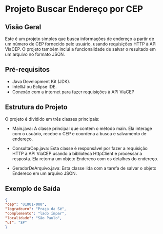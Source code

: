 # Projeto Buscar Endereço por CEP

## Visão Geral
Este é um projeto simples que busca informações de endereço a partir de um número de CEP fornecido pelo usuário, usando requisições HTTP à API ViaCEP. O projeto também inclui a funcionalidade de salvar o resultado em um arquivo no formato JSON.

## Pré-requisitos
* Java Development Kit (JDK).
* IntelliJ ou Eclipse IDE.
* Conexão com a internet para fazer requisições à API ViaCEP

## Estrutura do Projeto
O projeto é dividido em três classes principais:

* Main.java: A classe principal que contém o método main. Ela interage com o usuário, recebe o CEP e coordena a busca e salvamento de endereço.

* ConsultaCep.java: Esta classe é responsável por fazer a requisição HTTP à API ViaCEP usando a biblioteca HttpClient e processar a resposta. Ela retorna um objeto Endereco com os detalhes do endereço.

* GeradorDeArquivo.java: Esta classe lida com a tarefa de salvar o objeto Endereco em um arquivo JSON.

## Exemplo de Saída
```json
{
"cep": "01001-000",
"logradouro": "Praça da Sé",
"complemento": "lado ímpar",
"localidade": "São Paulo",
"uf": "SP"
}
```

